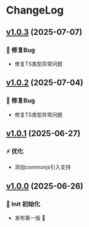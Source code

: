 # ChangeLog

## [v1.0.3](https://github.com/typeofNaN/picsum-image/compare/v1.0.2...v1.0.3) (2025-07-07)

### 🐞 修复Bug

* 修复TS类型异常问题

## [v1.0.2](https://github.com/typeofNaN/picsum-image/compare/v1.0.1...v1.0.2) (2025-07-04)

### 🐞 修复Bug

* 修复TS类型异常问题

## [v1.0.1](https://github.com/typeofNaN/picsum-image/compare/v1.0.0...v1.0.1) (2025-06-27)

### ⚡ 优化

* 添加commonjs引入支持

## [v1.0.0]() (2025-06-26)

### 🎉 Init 初始化

* 发布第一版 🎉
